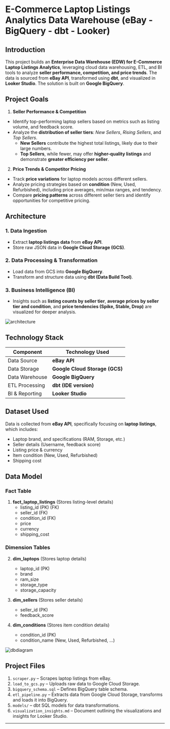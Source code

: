 # E-Commerce Laptop Listings Analytics Data Warehouse (eBay - BigQuery - dbt - Looker)

## Introduction
This project builds an **Enterprise Data Warehouse (EDW) for E-Commerce Laptop Listings Analytics**, leveraging cloud data warehousing, ETL, and BI tools to analyze **seller performance, competition, and price trends**. The data is sourced from **eBay API**, transformed using **dbt**, and visualized in **Looker Studio**. The solution is built on **Google BigQuery**.

## Project Goals
1. **Seller Performance & Competition**
- Identify top-performing laptop sellers based on metrics such as listing volume, and feedback score.
- Analyze the **distribution of seller tiers**: *New Sellers*, *Rising Sellers*, and *Top Sellers*.
    - **New Sellers** contribute the highest total listings, likely due to their large numbers.
    - **Top Sellers**, while fewer, may offer **higher-quality listings** and demonstrate **greater efficiency per seller**.
   
2. **Price Trends & Competitor Pricing**
- Track **price variations** for laptop models across different sellers.
- Analyze pricing strategies based on **condition** (New, Used, Refurbished), including price averages, min/max ranges, and tendency.
- Compare **pricing patterns** across different seller tiers and identify opportunities for competitive pricing.

## Architecture
### **1. Data Ingestion**
- Extract **laptop listings data** from **eBay API**.
- Store raw JSON data in **Google Cloud Storage (GCS)**.

### **2. Data Processing & Transformation**
- Load data from GCS into **Google BigQuery**.
- Transform and structure data using **dbt (Data Build Tool)**.

### **3. Business Intelligence (BI)**
- Insights such as **listing counts by seller tier**, **average prices by seller tier and condition**, and **price tendencies (Spike, Stable, Drop)** are visualized for deeper analysis.

![architecture](https://github.com/user-attachments/assets/97f4f182-6190-4fa4-a417-1c697f8a47ad)

## Technology Stack
| Component        | Technology Used |
|-----------------|----------------|
| Data Source     | **eBay API** |
| Data Storage    | **Google Cloud Storage (GCS)** |
| Data Warehouse  | **Google BigQuery** |
| ETL Processing  | **dbt (IDE version)** |
| BI & Reporting  | **Looker Studio** |

## Dataset Used
Data is collected from **eBay API**, specifically focusing on **laptop listings**, which includes:
  - Laptop brand, and specifications (RAM, Storage, etc.)
  - Seller details (Username, feedback score)
  - Listing price & currency
  - Item condition (New, Used, Refurbished)
  - Shipping cost

## Data Model
### **Fact Table**
1. **fact_laptop_listings** (Stores listing-level details)
   - listing_id (PK) (FK)
   - seller_id (FK)
   - condition_id (FK)
   - price
   - currency
   - shipping_cost

### **Dimension Tables**
2. **dim_laptops** (Stores laptop details)
   - laptop_id (PK)
   - brand
   - ram_size
   - storage_type
   - storage_capacity

3. **dim_sellers** (Stores seller details)
   - seller_id (PK)
   - feedback_score
   
4. **dim_conditions** (Stores item condition details)
   - condition_id (PK)
   - condition_name (New, Used, Refurbished, ...)

![dbdiagram](https://github.com/user-attachments/assets/cdd34865-1a80-4495-a71a-77b8a2be1b9f)

## Project Files
1. `scraper.py` – Scrapes laptop listings from eBay.
2. `load_to_gcs.py` – Uploads raw data to Google Cloud Storage.
3. `bigquery_schema.sql` – Defines BigQuery table schema.
4. `etl_pipeline.py` – Extracts data from Google Cloud Storage, transforms and loads it into BigQuery.
5. `models/` – dbt SQL models for data transformations.
6. `visualization_insights.md` – Document outlining the visualizations and insights for Looker Studio.

---
